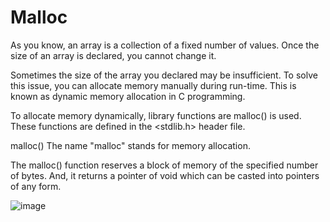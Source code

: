 # Malloc
 As you know, an array is a collection of a fixed number of values. Once the size of an array is declared, you cannot change it.

Sometimes the size of the array you declared may be insufficient. To solve this issue, you can allocate memory manually during run-time. This is known as dynamic memory allocation in C programming.

To allocate memory dynamically, library functions are malloc() is used. These functions are defined in the <stdlib.h> header file.

malloc()
The name "malloc" stands for memory allocation.

The malloc() function reserves a block of memory of the specified number of bytes. And, it returns a pointer of void which can be casted into pointers of any form.

![image](https://user-images.githubusercontent.com/125429673/234374020-3fc19a2f-e5f1-47a1-bf5b-8c063e218610.png)
